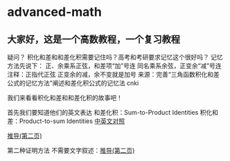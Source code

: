# advanced-math

## 大家好，这是一个高数教程，一个复习教程

疑问？ 积化和差和和差化积需要记住吗？高考和考研要求记忆这个很好吗？
记忆方法先说下：
正、余乘系正弦，和差项“加”号连
同名乘系余弦，正变余“减”号连
注释：正指代正弦 正变余的减，余不变就是加号
来源：完善“三角函数积化和差公式的记忆方法”阐述和差化积公式的记忆法 cnki



我们来看看积化和差和和差化积的故事吧！

首先我们要知道他们的英文表达
和差化积：Sum-to-Product Identities
积化和差：Product-to-sum Identities
[中英文对照](http://www.cmi.hku.hk/ref/glossary/mat/a.htm)

[推导(第二页)](https://courses.lumenlearning.com/precalctwo/chapter/introduction-to-sum-to-product-and-product-to-sum-formulas/)

第二种证明方法 不需要文字叙述：[推导(第二页)](https://www.maa.org/sites/default/files/Sidney_H24524._Kung.pdf)


